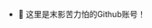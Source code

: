 - 👋 这里是末影苦力怕的Github账号！

<!---
endcreeper861/endcreeper861 is a ✨ special ✨ repository because its `README.md` (this file) appears on your GitHub profile.
You can click the Preview link to take a look at your changes.
--->
